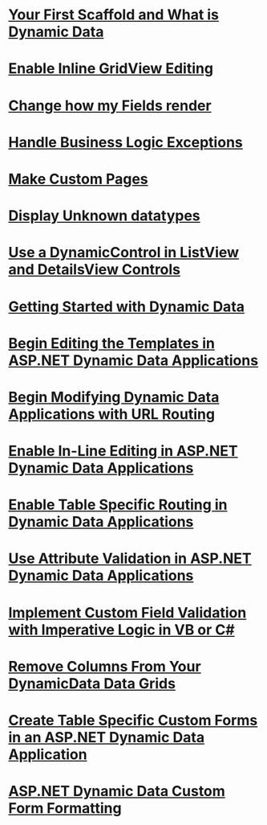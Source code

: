 # [Your First Scaffold and What is Dynamic Data](your-first-scaffold-and-what-is-dynamic-data.md)
# [Enable Inline GridView Editing](how-do-i-enable-inline-gridview-editing.md)
# [Change how my Fields render](how-do-i-change-how-my-fields-render.md)
# [Handle Business Logic Exceptions](how-do-i-handle-business-logic-exceptions.md)
# [Make Custom Pages](how-do-i-make-custom-pages.md)
# [Display Unknown datatypes](how-do-i-display-unknown-datatypes.md)
# [Use a DynamicControl in ListView and DetailsView Controls](how-do-i-use-a-dynamiccontrol-in-listview-and-detailsview-controls.md)
# [Getting Started with Dynamic Data](getting-started-with-dynamic-data.md)
# [Begin Editing the Templates in ASP.NET Dynamic Data Applications](begin-editing-the-templates-in-aspnet-dynamic-data-applications.md)
# [Begin Modifying Dynamic Data Applications with URL Routing](begin-modifying-dynamic-data-applications-with-url-routing.md)
# [Enable In-Line Editing in ASP.NET Dynamic Data Applications](enable-in-line-editing-in-aspnet-dynamic-data-applications.md)
# [Enable Table Specific Routing in Dynamic Data Applications](how-to-enable-table-specific-routing-in-dynamic-data-applications.md)
# [Use Attribute Validation in ASP.NET Dynamic Data Applications](how-to-use-attribute-validation-in-aspnet-dynamic-data-applications.md)
# [Implement Custom Field Validation with Imperative Logic in VB or C#](how-to-implement-custom-field-validation-with-imperative-logic-in-vb-or-c.md)
# [Remove Columns From Your DynamicData Data Grids](how-to-remove-columns-from-your-dynamicdata-data-grids.md)
# [Create Table Specific Custom Forms in an ASP.NET Dynamic Data Application](how-to-create-table-specific-custom-forms-in-an-aspnet-dynamic-data-application.md)
# [ASP.NET Dynamic Data Custom Form Formatting](aspnet-dynamic-data-custom-form-formatting.md)
